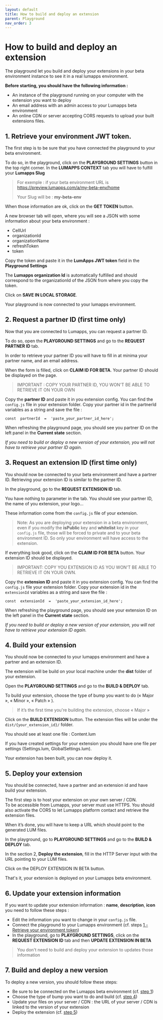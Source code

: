 ```yaml
---
layout: default
title: How to build and deploy an extension
parent: Playground
nav_order: 3
---
```



# How to build and deploy an extension

The playground let you build and deploy your extensions in your beta environment instance to see it in a real lumapps environment.

**Before starting, you should have the following information :**

-   An instance of the playground running on your computer with the extension you want to deploy
-   An email address with an admin access to your Lumapps beta environment
-   An online CDN or server accepting CORS requests to upload your built extensions files.

## <a id="step-one"></a>1.  Retrieve your environment JWT token.

The first step is to be sure that you have connected the playground to your beta environment.

To do so, in the playground, click on the **PLAYGROUND SETTINGS** button in the top right corner.
In the **LUMAPPS CONTEXT** tab you will have to fulfill your **Lumapps Slug**

> For exemple : if your beta environment URL is
> https://preview.lumapps.com/a/my-beta-env/home
> 
> Your Slug will be : **my-beta-env**

When those information are ok, click on the **GET TOKEN** button.

A new browser tab will open, where you will see a JSON with some information about your beta environment :

-   CellUrl
-   organizationId
-   organizationName
-   refreshToken
-   token

Copy the token and paste it in the **LumApps JWT token** field in the **Playground Settings**

The **Lumapps organization Id** is automatically fulfilled and should correspond to the organizationId of the JSON from where you copy the token.

Click on **SAVE IN LOCAL STORAGE**.

Your playground is now connected to your lumapps environment.

## 2. <a id="step-two"></a>Request a partner ID (first time only)

Now that you are connected to Lumapps, you can request a partner ID.

To do so, open the **PLAYGROUND SETTINGS** and go to the **REQUEST PARTNER ID** tab.

In order to retrieve your partner ID you will have to fill in at minima your partner name, and an email address.

When the form is filled, click on **CLAIM ID FOR BETA**. Your partner ID should be displayed on the page.

> IMPORTANT : COPY YOUR PARTNER ID, YOU WON'T BE ABLE TO RETRIEVE IT ON YOUR OWN

Copy the **partner ID** and paste it in you extension config.
You can find the `config.js` file in your extension folder. Copy your partner id in the partnerId variables as a string and save the file :

    const  partnerId  =  'paste_your_partner_id_here';

When refreshing the playground page, you should see you partner ID on the left panel in the **Current state** section.

*If you need to build or deploy a new version of your extension, you will not have to retrieve your partner ID again.*

## 3. <a id="step-three"></a>Request an extension ID (first time only)

You should now be connected to your beta environment and have a partner ID. Retrieving your extension ID is similar to the partner ID.

In the playground, go to the **REQUEST EXTENSION ID** tab.

You have nothing to parameter in the tab. You should see your partner ID, the name of you extension, your logo…

These information come from the `config.js` file of your extension.

> Note: As you are deploying your extension in a beta environment, even if you modify the **isPublic** key and **whitelist** key in your `config.js` file, those will be forced to private and to your beta environment ID. So only your environment will have access to the extension.

If everything look good, click on the **CLAIM ID FOR BETA** button. Your extension ID should be displayed.

> IMPORTANT: COPY YOU EXTENSION ID AS YOU WON'T BE ABLE TO RETRIEVE IT ON YOUR OWN.


Copy the **extension ID** and paste it in you extension config.
You can find the `config.js` file your extension folder. Copy your extension id in the `extensionId` variables as a string and save the file :

    const  extensionId  =  'paste_your_extension_id_here';

When refreshing the playground page, you should see your extension ID on the left panel in the **Current state** section.

*If you need to build or deploy a new version of your extension, you will not have to retrieve your extension ID again.*

## 4. <a id="step-four"></a>Build your extension

You should now be connected to your lumapps environment and have a partner and an extension ID.

The extension will be build on your local machine under the **dist** folder of your extension.

Open the **PLAYGROUND SETTINGS** and go to the **BUILD & DEPLOY** tab.

To build your extension, choose the type of bump you want to do (« Major », « Minor », « Patch » ).

> If it’s the first time you're building the extension, choose « Major »

Click on the **BUILD EXTENSION** button. The extension files will be under the `dist/{your_extension_id}/` folder.

You should see at least one file : Content.lum

If you have created settings for your extension you should have one file per settings (Settings.lum, GlobalSettings.lum).

Your extension has been built, you can now deploy it.

## 5. <a id="step-five"></a>Deploy your extension

You should be connected, have a partner and an extension id and have build your extension.

The first step is to host your extension on your own server / CDN.\
To be accessible from Lumapps, your server must use HTTPS.
You should also activate the CORS to let Lumapps platform contact and retrieve the extension files.

When it’s done, you will have to keep a URL which should point to the generated LUM files.

In the playground, go to **PLAYGROUND SETTINGS** and go to the **BUILD & DEPLOY** tab.

In the section 2, **Deploy the extension**, fill in the HTTP Server input with the URL pointing to your LUM files.

Click on the DEPLOY EXTENSION IN BETA button.

That's it, your extension is deployed on your Lumapps beta environment.

## 6. <a id="step-six"></a>Update your extension information

If you want to update your extension information : **name**, **description**, **icon** you need to follow these steps : 

- Edit the information you want to change in your `config.js` file.
- Connect the playground to your Lumapps environment (cf. steps [1 - Retrieve your environment token](#step-one))
- In the playground, go to **PLAYGROUND SETTINGS**, click on the **REQUEST EXTENSION ID** tab and then **UPDATE EXTENSION IN BETA**

> You don't need to build and deploy your extension to updates those information

## 7. Build and deploy a new version

To deploy a new version, you should follow these steps: 

- Be sure to be connected on the Lumapps beta environment (cf. [step 1](#step-one))
- Choose the type of bump you want to do and build (cf. [step 4](#step-four))
- Update your files on your server / CDN : the URL of your server / CDN is linked to the version of your extension
- Deploy the extension (cf. [step 5](#step-five))
